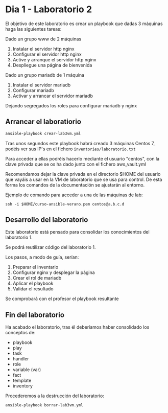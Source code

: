 # Dia 1 - Laboratorio 2

El objetivo de este laboratorio es crear un playbook que dadas 3 máquinas haga las siguientes tareas:

Dado un grupo www de 2 máquinas

1. Instalar el servidor http nginx
2. Configurar el servidor http nginx 
3. Active y arranque el servidor http nginx 
4. Despliegue una página de bienvenida

Dado un grupo mariadb de 1 máquina

1. Instalar el servidor mariadb
2. Configurar mariadb
3. Activar y arrancar el servidor mariadb


Dejando segregados los roles para configurar mariadb y nginx

## Arrancar el laboratiorio

```bash
ansible-playbook crear-lab3vm.yml
```

Tras unos segundos este playbook habrá creado 3 máquinas Centos 7, podéis ver sus IP's en el 
fichero ```inventories/laboratorio.txt```

Para acceder a ellas podréis hacerlo mediante el usuario "centos", con la clave privada que
se os ha dado junto con el fichero aws_vault.yml

Recomendamos dejar la clave privada en el directorio $HOME del usuario que vayáis a usar
en la VM de laboratorio que se usa para control. De esta forma los comandos de la documentación
se ajustarán al entorno.

Ejemplo de comando para acceder a una de las máquinas de lab:

```ssh -i $HOME/curso-ansible-verano.pem centos@a.b.c.d```


## Desarrollo del laboratorio

Este laboratorio está pensado para consolidar los conocimientos del laboratorio 1.

Se podrá reutilizar código del laboratorio 1.

Los pasos, a modo de guía, serían:
1. Preparar el inventario
2. Configurar nginx y desplegar la página
3. Crear el rol de mariadb
4. Aplicar el playbook
5. Validar el resultado

Se comprobará con el profesor el playbook resultante

## Fin del laboratorio

Ha acabado el laboratorio, tras él deberíamos haber consolidado los conceptos de:
- playbook
- play
- task
- handler
- role
- variable (var)
- fact
- template
- inventory

Procederemos a la destrucción del laboratorio:

```bash
ansible-playbook borrar-lab3vm.yml
```

